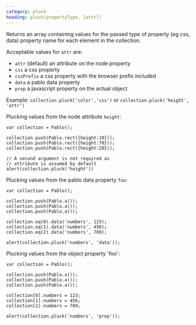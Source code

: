 ```yaml
---
category: pluck
heading: pluck(propertyType, [attr])
---
```


Returns an array containing values for the passed type of property (eg css, data) property name for each element in the collection.

Acceptable values for `attr` are:

- `attr` (default) an attribute on the node property
- `css` a css property
- `cssPrefix` a css property with the browser prefix included
- `data` a pablo data property
- `prop` a javascript property on the actual object

Example: `collection.pluck('color','css')` or `collection.pluck('height', 'attr')`

Plucking values from the node attribute `height`:

    var collection = Pablo();

    collection.push(Pablo.rect({height:10}));
    collection.push(Pablo.rect({height:70}));
    collection.push(Pablo.rect({height:20}));

    // A second argument is not required as 
    // attribute is assumed by default
    alert(collection.pluck('height'))

Plucking values from the pablo data property `foo`:

    var collection = Pablo();

    collection.push(Pablo.a());
    collection.push(Pablo.a());
    collection.push(Pablo.a());

    collection.eq(0).data('numbers', 123);
    collection.eq(1).data('numbers', 456);
    collection.eq(2).data('numbers', 789);

    alert(collection.pluck('numbers', 'data'));

Plucking values from the object property 'foo':

    var collection = Pablo();

    collection.push(Pablo.a());
    collection.push(Pablo.a());
    collection.push(Pablo.a());

    collection[0].numbers = 123;
    collection[1].numbers = 456;
    collection[2].numbers = 789;

    alert(collection.pluck('numbers', 'prop'));
